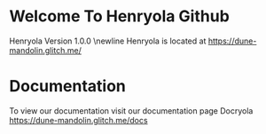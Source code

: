 # Welcome To Henryola Github
Henryola Version 1.0.0 \newline
Henryola is located at https://dune-mandolin.glitch.me/

# Documentation
To view our documentation visit our documentation page Docryola
https://dune-mandolin.glitch.me/docs